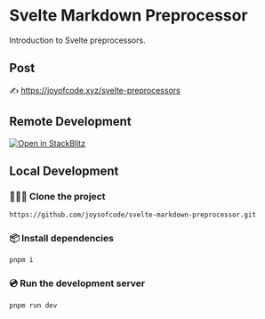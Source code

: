 # Svelte Markdown Preprocessor

Introduction to Svelte preprocessors.

## Post

✍️ https://joyofcode.xyz/svelte-preprocessors

## Remote Development

[![Open in StackBlitz](https://developer.stackblitz.com/img/open_in_stackblitz.svg)](https://stackblitz.com/github/joysofcode/svelte-markdown-preprocessor)

## Local Development

### 🧑‍🤝‍🧑 Clone the project

```sh
https://github.com/joysofcode/svelte-markdown-preprocessor.git
```

### 📦️ Install dependencies

```sh
pnpm i
```

### 💿️ Run the development server

```sh
pnpm run dev
```
